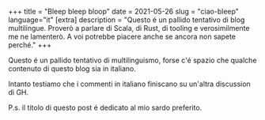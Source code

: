 +++
title = "Bleep bleep bloop"
date = 2021-05-26
slug = "ciao-bleep"
language="it"
[extra]
description = "Questo é un pallido tentativo di blog multilingue. Proverò a parlare di Scala, di Rust, di tooling e verosimilmente me ne lamenterò. A voi potrebbe piacere anche se ancora non sapete perché."
+++

Questo é un pallido tentativo di multilinguismo, forse c'é spazio che qualche contenuto di questo blog sia in italiano.

Intanto testiamo che i commenti in italiano finiscano su un'altra discussion di GH.

P.s. il titolo di questo post é dedicato al mio sardo preferito.